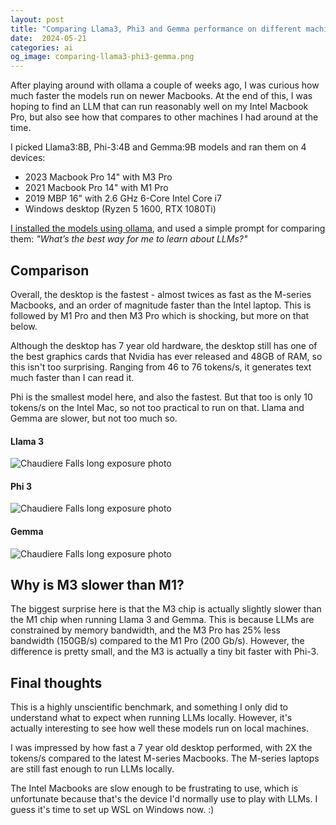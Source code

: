 ```yaml
---
layout: post
title: "Comparing Llama3, Phi3 and Gemma performance on different machines"
date:  2024-05-21
categories: ai
og_image: comparing-llama3-phi3-gemma.png
---
```


After playing around with ollama a couple of weeks ago,
I was curious how much faster the models run on newer Macbooks.
At the end of this,
I was hoping to find an LLM
that can run reasonably well
on my Intel Macbook Pro,
but also see how that compares
to other machines I had around at the time.

I picked Llama3:8B, Phi-3:4B and Gemma:9B models
and ran them on 4 devices:

- 2023 Macbook Pro 14" with M3 Pro
- 2021 Macbook Pro 14" with M1 Pro
- 2019 MBP 16" with 2.6 GHz 6-Core Intel Core i7
- Windows desktop (Ryzen 5 1600, RTX 1080Ti)

[I installed the models using ollama](/posts/ollama-llama3-phi3/),
and used a simple prompt for comparing them:
_"What’s the best way for me to learn about LLMs?"_

## Comparison

Overall, the desktop is the fastest -
almost twices as fast as the M-series Macbooks,
and an order of magnitude faster than the Intel laptop.
This is followed by M1 Pro and then M3 Pro
which is shocking, but more on that below.

Although the desktop has 7 year old hardware,
the desktop still has one of the best graphics cards
that Nvidia has ever released and 48GB of RAM,
so this isn't too surprising.
Ranging from 46 to 76 tokens/s,
it generates text much faster than I can read it.

Phi is the smallest model here,
and also the fastest.
But that too is only 10 tokens/s on the Intel Mac,
so not too practical to run on that.
Llama and Gemma are slower,
but not too much so.

#### Llama 3

<img loading="lazy" alt="Chaudiere Falls long exposure photo" src="https://s3.amazonaws.com/nithinbekal.com/blog/llama3-phi3-gemma-performance/llama3-performance.png">

#### Phi 3

<img loading="lazy" alt="Chaudiere Falls long exposure photo" src="https://s3.amazonaws.com/nithinbekal.com/blog/llama3-phi3-gemma-performance/phi3-performance.png">

#### Gemma

<img loading="lazy" alt="Chaudiere Falls long exposure photo" src="https://s3.amazonaws.com/nithinbekal.com/blog/llama3-phi3-gemma-performance/gemma-performance.png">

## Why is M3 slower than M1?

The biggest surprise here is that
the M3 chip is actually slightly slower
than the M1 chip
when running Llama 3 and Gemma.
This is because LLMs are
constrained by memory bandwidth,
and the M3 Pro has 25% less bandwidth (150GB/s)
compared to the M1 Pro (200 Gb/s).
However,
the difference is pretty small,
and the M3 is actually a tiny bit faster with Phi-3.

## Final thoughts

This is a highly unscientific benchmark,
and something I only did
to understand what to expect
when running LLMs locally.
However,
it's actually interesting to see
how well these models run on local machines.

I was impressed by how fast
a 7 year old desktop performed,
with 2X the tokens/s
compared to the latest M-series Macbooks.
The M-series laptops are still
fast enough to run LLMs locally.

The Intel Macbooks are slow enough
to be frustrating to use,
which is unfortunate
because that's the device
I'd normally use to play with LLMs.
I guess it's time to set up WSL on Windows now. :)
